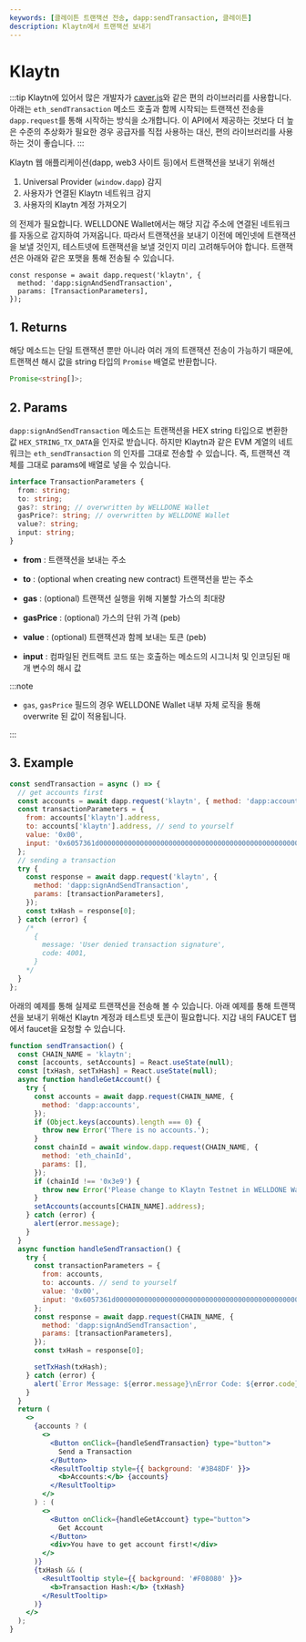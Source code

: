 ```yaml
---
keywords: [클레이튼 트랜잭션 전송, dapp:sendTransaction, 클레이튼]
description: Klaytn에서 트랜잭션 보내기
---
```


# Klaytn

:::tip
Klaytn에 있어서 많은 개발자가 [caver.js](https://ko.docs.klaytn.foundation/dapp/sdk/caver-js/getting-started)와 같은 편의 라이브러리를 사용합니다. 아래는 `eth_sendTransaction` 메소드 호출과 함께 시작되는 트랜잭션 전송을 `dapp.request`를 통해 시작하는 방식을 소개합니다. 이 API에서 제공하는 것보다 더 높은 수준의 추상화가 필요한 경우 공급자를 직접 사용하는 대신, 편의 라이브러리를 사용하는 것이 좋습니다.
:::

Klaytn 웹 애플리케이션(dapp, web3 사이트 등)에서 트랜잭션을 보내기 위해선

1. Universal Provider (`window.dapp`) 감지
2. 사용자가 연결된 Klaytn 네트워크 감지
3. 사용자의 Klaytn 계정 가져오기

의 전제가 필요합니다. WELLDONE Wallet에서는 해당 지갑 주소에 연결된 네트워크를 자동으로 감지하여 가져옵니다. 따라서 트랜잭션을 보내기 이전에 메인넷에 트랜잭션을 보낼 것인지, 테스트넷에 트랜잭션을 보낼 것인지 미리 고려해두어야 합니다. 트랜잭션은 아래와 같은 포맷을 통해 전송될 수 있습니다.

```tsx
const response = await dapp.request('klaytn', {
  method: 'dapp:signAndSendTransaction',
  params: [TransactionParameters],
});
```

## 1. Returns

해당 메소드는 단일 트랜잭션 뿐만 아니라 여러 개의 트랜잭션 전송이 가능하기 때문에, 트랜잭션 해시 값을 string 타입의 `Promise` 배열로 반환합니다.

```typescript
Promise<string[]>;
```

## 2. Params

`dapp:signAndSendTransaction` 메소드는 트랜잭션을 HEX string 타입으로 변환한 값 `HEX_STRING_TX_DATA`을 인자로 받습니다. 하지만 Klaytn과 같은 EVM 계열의 네트워크는 `eth_sendTransaction` 의 인자를 그대로 전송할 수 있습니다. 즉, 트랜잭션 객체를 그대로 params에 배열로 넣을 수 있습니다.

```typescript
interface TransactionParameters {
  from: string;
  to: string;
  gas?: string; // overwritten by WELLDONE Wallet
  gasPrice?: string; // overwritten by WELLDONE Wallet
  value?: string;
  input: string;
}
```

- **from** : 트랜잭션을 보내는 주소

- **to** : (optional when creating new contract) 트랜잭션을 받는 주소

- **gas** : (optional) 트랜잭션 실행을 위해 지불할 가스의 최대량

- **gasPrice** : (optional) 가스의 단위 가격 (peb)

- **value** : (optional) 트랜잭션과 함께 보내는 토큰 (peb)

- **input** : 컴파일된 컨트랙트 코드 또는 호출하는 메소드의 시그니처 및 인코딩된 매개 변수의 해시 값

:::note

- `gas`, `gasPrice` 필드의 경우 WELLDONE Wallet 내부 자체 로직을 통해 overwrite 된 값이 적용됩니다.

:::

## 3. Example

```javascript
const sendTransaction = async () => {
  // get accounts first
  const accounts = await dapp.request('klaytn', { method: 'dapp:accounts' });
  const transactionParameters = {
    from: accounts['klaytn'].address,
    to: accounts['klaytn'].address, // send to yourself
    value: '0x00',
    input: '0x6057361d000000000000000000000000000000000000000000000000000000000008a198',
  };
  // sending a transaction
  try {
    const response = await dapp.request('klaytn', {
      method: 'dapp:signAndSendTransaction',
      params: [transactionParameters],
    });
    const txHash = response[0];
  } catch (error) {
    /* 
      {
        message: 'User denied transaction signature',
        code: 4001,
      }
    */
  }
};
```

아래의 예제를 통해 실제로 트랜잭션을 전송해 볼 수 있습니다. 아래 예제를 통해 트랜잭션을 보내기 위해선 Klaytn 계정과 테스트넷 토큰이 필요합니다. 지갑 내의 FAUCET 탭에서 faucet을 요청할 수 있습니다.

```jsx live
function sendTransaction() {
  const CHAIN_NAME = 'klaytn';
  const [accounts, setAccounts] = React.useState(null);
  const [txHash, setTxHash] = React.useState(null);
  async function handleGetAccount() {
    try {
      const accounts = await dapp.request(CHAIN_NAME, {
        method: 'dapp:accounts',
      });
      if (Object.keys(accounts).length === 0) {
        throw new Error('There is no accounts.');
      }
      const chainId = await window.dapp.request(CHAIN_NAME, {
        method: 'eth_chainId',
        params: [],
      });
      if (chainId !== '0x3e9') {
        throw new Error('Please change to Klaytn Testnet in WELLDONE Wallet');
      }
      setAccounts(accounts[CHAIN_NAME].address);
    } catch (error) {
      alert(error.message);
    }
  }
  async function handleSendTransaction() {
    try {
      const transactionParameters = {
        from: accounts,
        to: accounts. // send to yourself
        value: '0x00',
        input: '0x6057361d000000000000000000000000000000000000000000000000000000000008a198',
      };
      const response = await dapp.request(CHAIN_NAME, {
        method: 'dapp:signAndSendTransaction',
        params: [transactionParameters],
      });
      const txHash = response[0];

      setTxHash(txHash);
    } catch (error) {
      alert(`Error Message: ${error.message}\nError Code: ${error.code}`);
    }
  }
  return (
    <>
      {accounts ? (
        <>
          <Button onClick={handleSendTransaction} type="button">
            Send a Transaction
          </Button>
          <ResultTooltip style={{ background: '#3B48DF' }}>
            <b>Accounts:</b> {accounts}
          </ResultTooltip>
        </>
      ) : (
        <>
          <Button onClick={handleGetAccount} type="button">
            Get Account
          </Button>
          <div>You have to get account first!</div>
        </>
      )}
      {txHash && (
        <ResultTooltip style={{ background: '#F08080' }}>
          <b>Transaction Hash:</b> {txHash}
        </ResultTooltip>
      )}
    </>
  );
}
```
